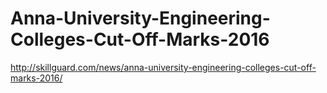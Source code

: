 # Anna-University-Engineering-Colleges-Cut-Off-Marks-2016
http://skillguard.com/news/anna-university-engineering-colleges-cut-off-marks-2016/
